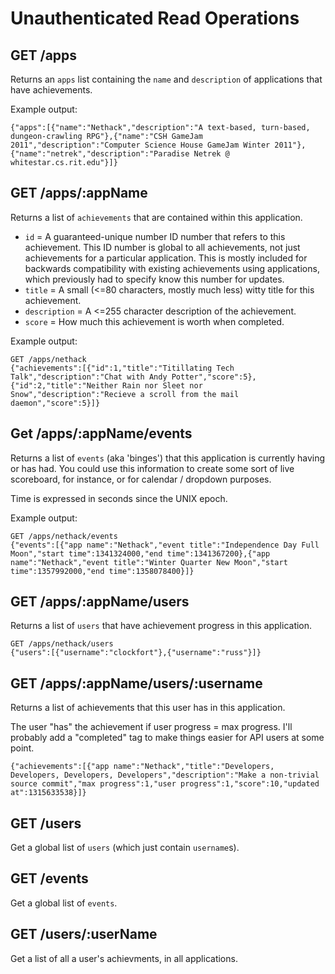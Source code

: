 # Unauthenticated Read Operations #

## GET /apps ##
Returns an `apps` list containing the `name` and `description` of applications that have achievements.

Example output:
````
{"apps":[{"name":"Nethack","description":"A text-based, turn-based, dungeon-crawling RPG"},{"name":"CSH GameJam 2011","description":"Computer Science House GameJam Winter 2011"},{"name":"netrek","description":"Paradise Netrek @ whitestar.cs.rit.edu"}]}
````

## GET /apps/:appName ##
Returns a list of `achievements` that are contained within this application.

* `id` = A guaranteed-unique number ID number that refers to this achievement. This ID number is global to all achievements, not just achievements for a particular application. This is mostly included for backwards compatibility with existing achievements using applications, which previously had to specify know this number for updates.
* `title` = A small (<=80 characters, mostly much less) witty title for this achievement.
* `description` = A <=255 character description of the achievement.
* `score` = How much this achievement is worth when completed.

Example output:
````
GET /apps/nethack
{"achievements":[{"id":1,"title":"Titillating Tech Talk","description":"Chat with Andy Potter","score":5},{"id":2,"title":"Neither Rain nor Sleet nor Snow","description":"Recieve a scroll from the mail daemon","score":5}]}
````

## Get /apps/:appName/events ##
Returns a list of `events` (aka 'binges') that this application is currently having or has had. You could use this information to create some sort of live scoreboard, for instance, or for calendar / dropdown purposes.

Time is expressed in seconds since the UNIX epoch.

Example output:
````
GET /apps/nethack/events
{"events":[{"app name":"Nethack","event title":"Independence Day Full Moon","start time":1341324000,"end time":1341367200},{"app name":"Nethack","event title":"Winter Quarter New Moon","start time":1357992000,"end time":1358078400}]}
````

## GET /apps/:appName/users ##
Returns a list of `users` that have achievement progress in this application.

````
GET /apps/nethack/users
{"users":[{"username":"clockfort"},{"username":"russ"}]}
````

## GET /apps/:appName/users/:username ##

Returns a list of achievements that this user has in this application.

The user "has" the achievement if user progress = max progress. I'll probably add a "completed" tag to make things easier for API users at some point.


````
{"achievements":[{"app name":"Nethack","title":"Developers, Developers, Developers, Developers","description":"Make a non-trivial source commit","max progress":1,"user progress":1,"score":10,"updated at":1315633538}]}
````

## GET /users ##

Get a global list of `users` (which just contain `username`s).

## GET /events ##

Get a global list of `events`.

## GET /users/:userName ##

Get a list of all a user's achievments, in all applications.
